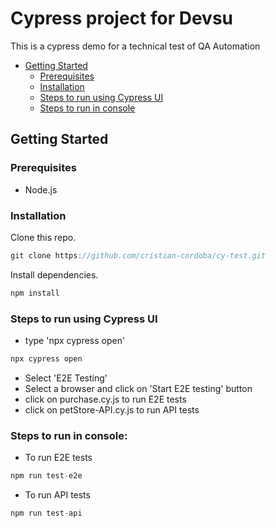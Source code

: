 # Cypress project for Devsu
This is a cypress demo for a technical test of QA Automation

 - [Getting Started](#getting-started)
	- [Prerequisites](#prerequisites)
	- [Installation](#installation)
	- [Steps to run using Cypress UI](#steps-to-run-using-cypress-ui)
	- [Steps to run in console](#steps-to-run-in-console)

## Getting Started
### Prerequisites
- Node.js
### Installation
Clone this repo. 

```js
git clone https://github.com/cristian-cordoba/cy-test.git
```
Install dependencies. 

```js
npm install
```

### Steps to run using Cypress UI

- type 'npx cypress open'
```js
npx cypress open
```
- Select 'E2E Testing'
- Select a browser and click on 'Start E2E testing' button
- click on purchase.cy.js to run E2E tests
- click on petStore-API.cy.js to run API tests

### Steps to run in console:
- To run E2E tests
```js
npm run test-e2e
```
- To run API tests
```js
npm run test-api
```